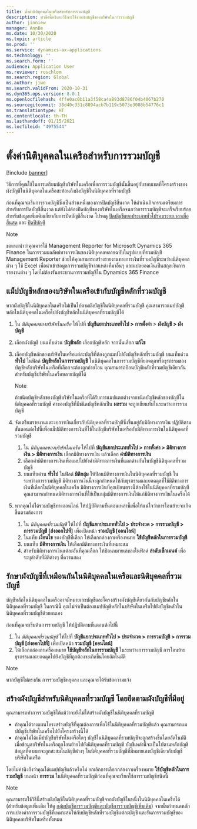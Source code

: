 ```yaml
---
title: ตั้งค่านิติบุคคลในเครือสำหรับการรวมบัญชี
description: หัวข้อนี้อธิบายวิธีการใช้งานผังบัญชีของบริษัทในการรวมบัญชี
author: jinniew
manager: AnnBe
ms.date: 10/30/2020
ms.topic: article
ms.prod: ''
ms.service: dynamics-ax-applications
ms.technology: ''
ms.search.form: ''
audience: Application User
ms.reviewer: roschlom
ms.search.region: Global
ms.author: jiwo
ms.search.validFrom: 2020-10-31
ms.dyn365.ops.version: 8.0.1
ms.openlocfilehash: 4ffe0ac0b11a3f58ca4a893d8786f04b4067b270
ms.sourcegitcommit: 38d40c331c8894acb7b119c5073e3088b54776c1
ms.translationtype: HT
ms.contentlocale: th-TH
ms.lasthandoff: 01/15/2021
ms.locfileid: "4975544"
---
```

# <a name="set-up-a-subsidiary-legal-entity-for-consolidation"></a>ตั้งค่านิติบุคคลในเครือสำหรับการรวมบัญชี

[!include [banner](../includes/banner.md)]

วิธีการที่คุณใช้ในการเตรียมบัญชีบริษัทในเครือเพื่อการรวมบัญชีนั้นขึ้นอยู่กับขอบเขตที่โครงสร้างของผังบัญชีในนิติบุคคลในเครือสะท้อนถึงผังบัญชีในนิติบุคคลที่รวมบัญชี

ก่อนที่คุณจะเริ่มการรวมบัญชีซึ่งเป็นส่วนหนึ่งของการปิดบัญชีสิ้นงวด ให้ดำเนินกิจกรรมเตรียมการสำหรับการปิดบัญชีสิ้นงวด แต่ยังไม่ต้องปิดบัญชีของบริษัทในเครือจนกว่าการรวมบัญชีจะเสร็จเรียบร้อย สำหรับข้อมูลเพิ่มเติมเกี่ยวกับการปิดบัญชีสิ้นงวด โปรดดู [ปิดบัญชีแยกประเภททั่วไปรอบระยะเวลาเมื่อสิ้นสุด](close-general-ledger-at-period-end.md) และ [ปิดปีบัญชี](tasks/close-fiscal-year.md)

> [!NOTE]
>  ขอแนะนำว่าคุณควรใช้ Management Reporter for Microsoft Dynamics 365 Finance ในการรวมผลลัพธ์ทางการเงินของนิติบุคคลหลายฉบับในรูปแบบที่รวมบัญชี Management Reporter ช่วยให้คุณสามารถสร้างรายงานทางการเงินที่รวมบัญชีระหว่างนิติบุคคลต่าง ๆ ใช้ Excel เพื่อนําเข้าข้อมูลการรวมบัญชีจากแหล่งที่มาอื่นๆ และแปลยอดเงินเป็นสกุลเงินการรายงานต่าง ๆ โดยไม่ต้องรันกระบวนการรวมบัญชีใน Dynamics 365 Finance

## <a name="map-subsidiary-main-accounts-to-consolidated-main-accounts"></a>แม็ปบัญชีหลักของบริษัทในเครือเข้ากับบัญชีหลักที่รวมบัญชี

หากผังบัญชีในนิติบุคคลในเครือไม่เป็นไปตามผังบัญชีในนิติบุคคลที่รวมบัญชี คุณสามารถแมปบัญชีหลักในนิติบุคคลในเครือไปยังบัญชีหลักในนิติบุคคลที่รวมบัญชีได้

1. ใน *นิติบุคคลของบริษัทในเครือ* ให้ไปที่ **บัญชีแยกประเภททั่วไป \> การตั้งค่า** \> **ผังบัญชี \> ผังบัญชี**
2. เลือกผังบัญชี บนแท็บด่วน **บัญชีหลัก** เลือกบัญชีหลัก จากนั้นเลือก **แก้ไข**
3. เลือกบัญชีหลักของบริษัทในเครือแต่ละบัญชีที่ต้องถูกแมปไปยังบัญชีหลักที่รวมบัญชี บนแท็บด่วน **ทั่วไป** ในฟิลด์ **บัญชีหลักในการรวมบัญชี** ในนิติบุคคลในการรวมบัญชีที่ยอดดุลหรือธุรกรรมของบัญชีหลักบริษัทในเครือที่เลือกจะต้องถูกถ่ายโอน คุณสามารถป้อนบัญชีหลักที่รวมบัญชีเดียวกันสำหรับบัญชีบริษัทในเครือหลายบัญชีได้

    > [!NOTE]
    > ถ้าชนิดบัญชีหลักของบัญชีบริษัทในเครือที่ได้รับการแมปแตกต่างจากชนิดบัญชีหลักของบัญชีในนิติบุคคลที่รวมบัญชี ค่าของบัญชีที่มีชนิดบัญชีหลักเป็น **ผลรวม** จะถูกเขียนทับในระหว่างการรวมบัญชี

4. จัดเตรียมรายงานและงบการเงินเกี่ยวกับนิติบุคคลที่รวมบัญชีซึ่งขึ้นอยู่กับมิติทางการเงิน ปฏิบัติตามขั้นตอนต่อไปนี้เพื่อแม็ปมิติทางการเงินที่ใช้ในบัญชีบริษัทในเครือกับมิติทางการเงินในนิติบุคคลที่รวมบัญชี

    1. ใน *นิติบุคคลของบริษัทในเครือ* ให้ไปที่ **บัญชีแยกประเภททั่วไป \> การตั้งค่า \> มิติทางการเงิน \> มิติทางการเงิน** เลือกมิติทางการเงิน แล้วเลือก **ค่ามิติทางการเงิน**
    2. เลือกค่ามิติทางการเงินเพื่อแมปไปยังค่ามิติทางการเงินที่แตกต่างกันในบัญชีนิติบุคคลที่รวมบัญชี
    3. บนแท็บด่วน **ทั่วไป** ในฟิลด์ **มิติกลุ่ม** ให้ป้อนมิติทางการเงินในนิติบุคคลที่รวมบัญชี ในระหว่างการรวมบัญชี มิติทางการเงินนี้จะถูกกำหนดให้กับธุรกรรมและยอดดุลที่ใช้มิติทางการเงินที่เลือกในนิติบุคคลในเครือ มิติทางการเงินที่คุณป้อนตรงนี้ต้องใช้ในนิติบุคคลที่รวมบัญชี คุณสามารถกำหนดมิติทางการเงินที่ใช้เป็นกลุ่มมิติทางการเงินให้แก่มิติทางการเงินในเครือได้

5. หากคุณไม่ได้รวมบัญชีทางออนไลน์ ให้ปฏิบัติตามขั้นตอนเหล่านี้เพื่อให้แน่ใจว่าการโอนย้ายจะเกิดขึ้นตามต้องการ

    1. ใน *นิติบุคคลที่รวมบัญชี* ให้ไปที่ **บัญชีแยกประเภททั่วไป \> ประจำงวด \> การรวมบัญชี \> การรวมบัญชี \[ส่งออกไปที่\]** เพื่อเปิดหน้า **รวมบัญชี \[ออนไลน์\]**
    2. ในแท็บ **เงื่อนไข** ของบัญชีที่เลือก ให้เลือกกล่องกาเครื่องหมาย **ใช้บัญชีหลักในการรวมบัญชี**
    3. บนแท็บ **มิติทางการเงิน** ให้เลือกมิติทางการเงินที่เหมาะสม
    4. สำหรับมิติทางการเงินแต่ละอันที่คุณเลือก ให้ป้อนหมายเลขลงในฟิลด์ **ลำดับเซ็กเมนต์** เพื่อระบุลำดับที่มิติต่างๆ ที่ควรแสดง

## <a name="maintain-the-same-chart-of-accounts-in-the-subsidiary-and-consolidated-legal-entities"></a>รักษาผังบัญชีที่เหมือนกันในนิติบุคคลในเครือและนิติบุคคลที่รวมบัญชี

บัญชีหลักในนิติบุคคลในเครืออาจมีหมายเลขบัญชีและโครงสร้างผังบัญชีเดียวกันกับบัญชีหลักในนิติบุคคลที่รวมบัญชี ในกรณีนี้ คุณไม่จำเป็นต้องแมปบัญชีหลักในบริษัทในเครือไปยังบัญชีหลักในนิติบุคคลที่รวมบัญชีด้วยตนเอง

ก่อนที่คุณจะเริ่มต้นการรวมบัญชี ให้ปฏิบัติตามขั้นตอนต่อไปนี้

1. ใน *นิติบุคคลที่รวมบัญชี* ให้ไปที่ **บัญชีแยกประเภททั่วไป \> ประจำงวด \> การรวมบัญชี \> การรวมบัญชี \[ส่งออกไปที่\]** เพื่อเปิดหน้า **รวมบัญชี \[ออนไลน์\]**
2. ให้เลือกกล่องกาเครื่องหมาย **ใช้บัญชีหลักในการรวมบัญชี** ในระหว่างการรวมบัญชี การโอนย้ายธุรกรรมและยอดดุลไปยังบัญชีที่ถูกต้องจะเกิดขึ้นโดยอัตโนมัติ

> [!NOTE]
> หากบัญชีไม่ตรงกัน การรวมบัญชีหยุดลง และคุณจะได้รับข้อความแจ้ง

## <a name="create-a-chart-of-accounts-for-the-consolidated-legal-entity-based-on-an-existing-chart-of-accounts"></a>สร้างผังบัญชีสำหรับนิติบุคคลที่รวมบัญชี โดยยึดตามผังบัญชีที่มีอยู่

คุณสามารถทำการรวมบัญชีได้แม้ว่าจะยังไม่ได้สร้างผังบัญชีในนิติบุคคลที่รวมบัญชี

- ถ้าคุณได้วางแผนโครงสร้างบัญชีที่คุณต้องการเพื่อใช้ในนิติบุคคลที่รวมบัญชีแล้ว คุณสามารถแมปบัญชีบริษัทในเครือไปยังโครงสร้างนี้ได้
- ถ้าคุณไม่ได้แม็ปบัญชีบริษัทในเครือใดๆ บัญชีในนิติบุคคลที่รวมบัญชีจะถูกสร้างขึ้นโดยอัตโนมัติเมื่อข้อมูลบริษัทในเครือถูกโอนย้ายไปยังนิติบุคคลที่รวมบัญชี บัญชีเหล่านี้จะเป็นไปตามหลักบัญชี ข้อมูลที่ตามมาจะถูกสะสมในบัญชีต่างๆ ในนิติบุคคลที่รวมบัญชีที่มีหมายเลขบัญชีเดียวกับบัญชีบริษัทในเครือ

โดยไม่คำนึงถึงว่าคุณได้แมปบัญชีแล้วหรือไม่ ยกเลิกการเลือกกล่องกาเครื่องหมาย **ใช้บัญชีหลักในการรวมบัญชี** บนหน้า **การรวม** ในนิติบุคคลที่รวมบัญชีก่อนที่คุณจะเรียกใช้การรวมบัญชีชนิดนี้

> [!NOTE]
> คุณสามารถใช้วิธีนี้สร้างผังบัญชีในนิติบุคคลที่รวมบัญชีจากผังบัญชีในหนึ่งในนิติบุคคลในเครือได้ (สำหรับข้อมูลเพิ่มเติม ให้ดู [กลุ่มบัญชีการรวมบัญชีและบัญชีการรวมบัญชีเพิ่มเติม](../budgeting/consolidation-account-groups-consolidation-accounts.md)) จากนั้นกําหนดหลักการแปลงค่าการรวมบัญชีที่เหมาะสมให้กับบัญชีหลักที่รวมบัญชีแต่ละบัญชี และรันการรวมบัญชีของนิติบุคคลบริษัทในเครือทั้งหมด
